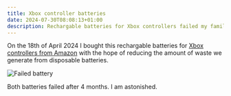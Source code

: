 ```yaml
---
title: Xbox controller batteries
date: 2024-07-30T08:08:13+01:00
description: Rechargable batteries for Xbox controllers failed my family
---
```


On the 18th of April 2024 I bought this rechargable batteries for [Xbox controllers from Amazon](https://www.amazon.co.uk/gp/product/B08Z5BG2P8/ref=ppx_yo_dt_b_search_asin_title?ie=UTF8&th=1) with the hope of reducing the amount of waste we generate from disposable batteries.

<img src="https://s.natalian.org/2024-07-30/nimh.webp" alt="Failed battery">

Both batteries failed after 4 months. I am astonished.